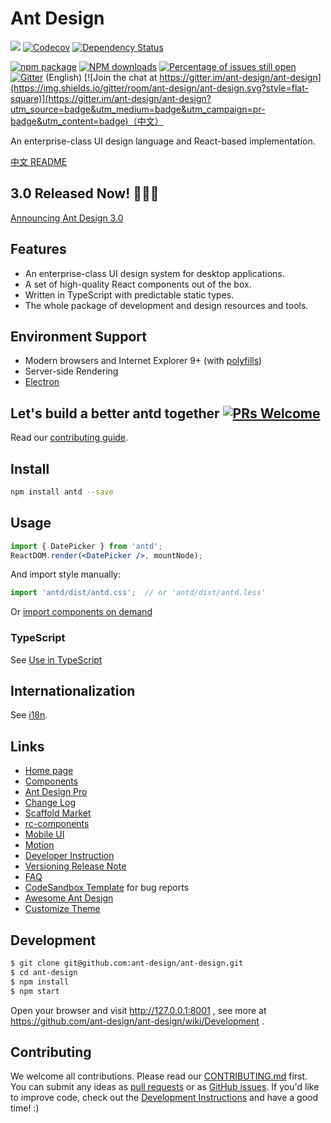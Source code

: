 # Ant Design

[![](https://img.shields.io/travis/ant-design/ant-design.svg?style=flat-square)](https://travis-ci.org/ant-design/ant-design)
[![Codecov](https://img.shields.io/codecov/c/github/ant-design/ant-design/master.svg?style=flat-square)](https://codecov.io/gh/ant-design/ant-design/branch/master)
[![Dependency Status](https://img.shields.io/gemnasium/react-component/trigger.svg?style=flat-square)](https://gemnasium.com/ant-design/ant-design)

[![npm package](https://img.shields.io/npm/v/antd.svg?style=flat-square)](https://www.npmjs.org/package/antd)
[![NPM downloads](http://img.shields.io/npm/dm/antd.svg?style=flat-square)](http://www.npmtrends.com/antd)
[![Percentage of issues still open](http://isitmaintained.com/badge/open/ant-design/ant-design.svg)](http://isitmaintained.com/project/ant-design/ant-design "Percentage of issues still open")
[![Gitter](https://badges.gitter.im/ant-design/ant-design-english.svg)](https://gitter.im/ant-design/ant-design-english?utm_source=badge&utm_medium=badge&utm_campaign=pr-badge) (English)
[![Join the chat at https://gitter.im/ant-design/ant-design](https://img.shields.io/gitter/room/ant-design/ant-design.svg?style=flat-square)](https://gitter.im/ant-design/ant-design?utm_source=badge&utm_medium=badge&utm_campaign=pr-badge&utm_content=badge)（中文）

An enterprise-class UI design language and React-based implementation.

[中文 README](README-zh_CN.md)

## 3.0 Released Now! :tada::tada::tada:

[Announcing Ant Design 3.0](https://medium.com/ant-design/announcing-ant-design-3-0-70e3e65eca0c)

## Features

- An enterprise-class UI design system for desktop applications.
- A set of high-quality React components out of the box.
- Written in TypeScript with predictable static types.
- The whole package of development and design resources and tools.

## Environment Support

* Modern browsers and Internet Explorer 9+ (with [polyfills](https://ant.design/docs/react/getting-started#Compatibility))
* Server-side Rendering
* [Electron](http://electron.atom.io/)

## Let's build a better antd together [![PRs Welcome](https://img.shields.io/badge/PRs-welcome-brightgreen.svg?style=flat-square)](http://makeapullrequest.com)

Read our [contributing guide](https://ant.design/docs/react/contributing).

## Install

```bash
npm install antd --save
```

## Usage

```jsx
import { DatePicker } from 'antd';
ReactDOM.render(<DatePicker />, mountNode);
```

And import style manually:

```jsx
import 'antd/dist/antd.css';  // or 'antd/dist/antd.less'
```

Or [import components on demand](https://ant.design/docs/react/getting-started#Import-on-Demand)

### TypeScript

See [Use in TypeScript](https://ant.design/docs/react/use-in-typescript)


## Internationalization

See [i18n](http://ant.design/docs/react/i18n).

## Links

- [Home page](http://ant.design/)
- [Components](http://ant.design/docs/react/introduce)
- [Ant Design Pro](http://pro.ant.design/)
- [Change Log](CHANGELOG.en-US.md)
- [Scaffold Market](http://scaffold.ant.design)
- [rc-components](http://react-component.github.io/)
- [Mobile UI](http://mobile.ant.design)
- [Motion](https://motion.ant.design)
- [Developer Instruction](https://github.com/ant-design/ant-design/wiki/Development)
- [Versioning Release Note](https://github.com/ant-design/ant-design/wiki/%E8%BD%AE%E5%80%BC%E8%A7%84%E5%88%99%E5%92%8C%E7%89%88%E6%9C%AC%E5%8F%91%E5%B8%83%E6%B5%81%E7%A8%8B)
- [FAQ](https://github.com/ant-design/ant-design/wiki/FAQ)
- [CodeSandbox Template](https://u.ant.design/codesandbox-repro) for bug reports
- [Awesome Ant Design](https://github.com/websemantics/awesome-ant-design)
- [Customize Theme](http://ant.design/docs/react/customize-theme)

## Development

```bash
$ git clone git@github.com:ant-design/ant-design.git
$ cd ant-design
$ npm install
$ npm start
```

Open your browser and visit http://127.0.0.1:8001 , see more at https://github.com/ant-design/ant-design/wiki/Development .

## Contributing

We welcome all contributions. Please read our [CONTRIBUTING.md](https://github.com/ant-design/ant-design/blob/master/.github/CONTRIBUTING.md) first. You can submit any ideas as [pull requests](https://github.com/ant-design/ant-design/pulls) or as [GitHub issues](https://github.com/ant-design/ant-design/issues). If you'd like to improve code, check out the [Development Instructions](https://github.com/ant-design/ant-design/wiki/Development) and have a good time! :)

